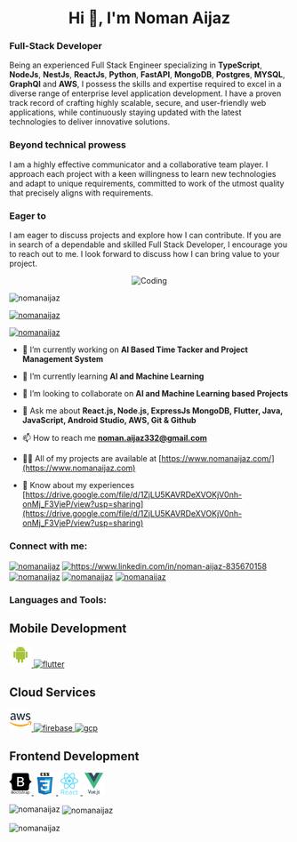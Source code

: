 <h1 align="center">Hi 👋, I'm Noman Aijaz</h1>
<h3>Full-Stack Developer</h3>
<p>Being an experienced Full Stack Engineer specializing in <strong>TypeScript</strong>, <strong>NodeJs</strong>, <strong>NestJs</strong>, <strong>ReactJs</strong>, <strong>Python</strong>, <strong>FastAPI</strong>, <strong>MongoDB</strong>, <strong>Postgres</strong>, <strong>MYSQL</strong>, <strong>GraphQl</strong> and <strong>AWS</strong>, I possess the skills and expertise required to excel in a diverse range of enterprise level application development. I have a proven track record of crafting highly scalable, secure, and user-friendly web applications, while continuously staying updated with the latest technologies to deliver innovative solutions.</p>
<h3>Beyond technical prowess</h3>
<p>I am a highly effective communicator and a collaborative team player. I approach each project with a keen willingness to learn new technologies and adapt to unique requirements, committed to work of the utmost quality that precisely aligns with requirements.</p>
<h3>Eager to</h3>
<p>
I am eager to discuss projects and explore how I can contribute. If you are in search of a dependable and skilled Full Stack Developer, I encourage you to reach out to me. I look forward to discuss how I can bring value to your project.
</p>
<p align="center"><img width="300" height="200" alt="Coding" width="400" src="https://cdn.dribbble.com/users/1162077/screenshots/3848914/programmer.gif"/> </p>
<p align="left"> <img src="https://komarev.com/ghpvc/?username=nomanaijaz&label=Profile%20views&color=0e75b6&style=flat" alt="nomanaijaz" /> </p>


<p align="left"> <a href="https://github.com/ryo-ma/github-profile-trophy"><img src="https://github-profile-trophy.vercel.app/?username=nomanaijaz" alt="nomanaijaz" /></a> </p>

<p align="left"> <a href="https://twitter.com/nomanaijaz" target="blank"><img src="https://img.shields.io/twitter/follow/nomanaijaz?logo=twitter&style=for-the-badge" alt="nomanaijaz" /></a> </p>

- 🔭 I’m currently working on **AI Based Time Tacker and Project Management System**

- 🌱 I’m currently learning **AI and Machine Learning**

- 👯 I’m looking to collaborate on **AI and Machine Learning based Projects**

- 💬 Ask me about **React.js, Node.js, ExpressJs MongoDB, Flutter, Java, JavaScript, Android Studio, AWS, Git & Github**

- 📫 How to reach me **noman.aijaz332@gmail.com**

- 👨‍💻 All of my projects are available at [https://www.nomanaijaz.com/](https://www.nomanaijaz.com)

- 📄 Know about my experiences [https://drive.google.com/file/d/1ZjLU5KAVRDeXVOKjV0nh-onMj_F3VjeP/view?usp=sharing](https://drive.google.com/file/d/1ZjLU5KAVRDeXVOKjV0nh-onMj_F3VjeP/view?usp=sharing)

<h3 align="left">Connect with me:</h3>
<p align="left">
<a href="https://twitter.com/nomanaijaz" target="blank"><img align="center" src="https://raw.githubusercontent.com/rahuldkjain/github-profile-readme-generator/master/src/images/icons/Social/twitter.svg" alt="nomanaijaz" height="30" width="40" /></a>
<a href="https://linkedin.com/in/https://www.linkedin.com/in/noman-aijaz-835670158" target="blank"><img align="center" src="https://raw.githubusercontent.com/rahuldkjain/github-profile-readme-generator/master/src/images/icons/Social/linked-in-alt.svg" alt="https://www.linkedin.com/in/noman-aijaz-835670158" height="30" width="40" /></a>
<a href="https://www.codechef.com/users/nomanaijaz" target="blank"><img align="center" src="https://cdn.jsdelivr.net/npm/simple-icons@3.1.0/icons/codechef.svg" alt="nomanaijaz" height="30" width="40" /></a>
<a href="https://www.hackerrank.com/nomanaijaz" target="blank"><img align="center" src="https://raw.githubusercontent.com/rahuldkjain/github-profile-readme-generator/master/src/images/icons/Social/hackerrank.svg" alt="nomanaijaz" height="30" width="40" /></a>
<a href="https://www.leetcode.com/nomanaijaz" target="blank"><img align="center" src="https://raw.githubusercontent.com/rahuldkjain/github-profile-readme-generator/master/src/images/icons/Social/leet-code.svg" alt="nomanaijaz" height="30" width="40" /></a>
</p>

<h3 align="left">Languages and Tools:</h3>
<h2>Mobile Development</h2>
<div>
  <a href="https://developer.android.com" target="_blank" rel="noreferrer">
    <img src="https://raw.githubusercontent.com/devicons/devicon/master/icons/android/android-original-wordmark.svg" alt="android" width="40" height="40"/>
  </a>
  <a href="https://flutter.dev" target="_blank" rel="noreferrer">
    <img src="https://www.vectorlogo.zone/logos/flutterio/flutterio-icon.svg" alt="flutter" width="40" height="40"/>
  </a>
</div>

<h2>Cloud Services</h2>
<div>
  <a href="https://aws.amazon.com" target="_blank" rel="noreferrer">
    <img src="https://raw.githubusercontent.com/devicons/devicon/master/icons/amazonwebservices/amazonwebservices-original-wordmark.svg" alt="aws" width="40" height="40"/>
  </a>
  <a href="https://firebase.google.com/" target="_blank" rel="noreferrer">
    <img src="https://www.vectorlogo.zone/logos/firebase/firebase-icon.svg" alt="firebase" width="40" height="40"/>
  </a>
  <a href="https://cloud.google.com" target="_blank" rel="noreferrer">
    <img src="https://www.vectorlogo.zone/logos/google_cloud/google_cloud-icon.svg" alt="gcp" width="40" height="40"/>
  </a>
</div>

<h2>Frontend Development</h2>
<div>
  <a href="https://getbootstrap.com" target="_blank" rel="noreferrer">
    <img src="https://raw.githubusercontent.com/devicons/devicon/master/icons/bootstrap/bootstrap-plain-wordmark.svg" alt="bootstrap" width="40" height="40"/>
  </a>
  <a href="https://www.w3schools.com/css/" target="_blank" rel="noreferrer">
    <img src="https://raw.githubusercontent.com/devicons/devicon/master/icons/css3/css3-original-wordmark.svg" alt="css3" width="40" height="40"/>
  </a>
  <a href="https://reactjs.org/" target="_blank" rel="noreferrer">
    <img src="https://raw.githubusercontent.com/devicons/devicon/master/icons/react/react-original-wordmark.svg" alt="react" width="40" height="40"/>
  </a>
  <a href="https://vuejs.org/" target="_blank" rel="noreferrer">
    <img src="https://raw.githubusercontent.com/devicons/devicon/master/icons/vuejs/vuejs-original-wordmark.svg" alt="vuejs" width="40" height="40"/>
  </a>
</div>

<p><img align="left" src="https://github-readme-stats.vercel.app/api/top-langs?username=nomanaijaz&show_icons=true&locale=en&layout=compact" alt="nomanaijaz" /></p>

<p>&nbsp;<img align="center" src="https://github-readme-stats.vercel.app/api?username=nomanaijaz&show_icons=true&locale=en" alt="nomanaijaz" /></p>
<p><img align="center" src="https://github-readme-streak-stats.herokuapp.com/?user=nomanaijaz&" alt="nomanaijaz" /></p>
